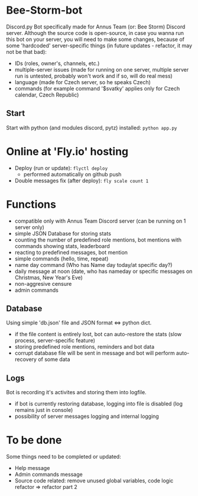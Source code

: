 # Bee-Storm-bot

Discord.py Bot specifically made for Annus Team (or: Bee Storm) Discord server. Although the source code is open-source, in case you wanna run this bot on your server, you will need to make some changes, because of some 'hardcoded' server-specific things (in future updates - refactor, it may not be that bad):
- IDs (roles, owner's, channels, etc.)
- multiple-server issues (made for running on one server, multiple server run is untested, probably won't work and if so, will do real mess)
- language (made for Czech server, so he speaks Czech)
- commands (for example command '$svatky' applies only for Czech calendar, Czech Republic)

## Start
Start with python (and modules discord, pytz) installed:
`python app.py`

# Online at 'Fly.io' hosting

- Deploy (run or update): `flyctl deploy`
    - performed automatically on github push
- Double messages fix (after deploy): `fly scale count 1`

# Functions

- compatible only with Annus Team Discord server (can be running on 1 server only)
- simple JSON Database for storing stats
- counting the number of predefined role mentions, bot mentions with commands showing stats, leaderboard
- reacting to predefined messages, bot mention
- simple commands (hello, time, repeat)
- name day command (Who has Name day today/at specific day?)
- daily message at noon (date, who has nameday or specific messages on Christmas, New Year's Eve)
- non-aggresive censure
- admin commands

## Database

Using simple 'db.json' file and JSON format <=> python dict. 
- if the file content is entirely lost, bot can auto-restore the stats (slow process, server-specific feature)
- storing predefined role mentions, reminders and bot data
- corrupt database file will be sent in message and bot will perform auto-recovery of some data

## Logs

Bot is recording it's activites and storing them into logfile.
- if bot is currently restoring database, logging into file is disabled (log remains just in console)
- possibility of server messages logging and internal logging

# To be done
Some things need to be completed or updated:
- Help message
- Admin commands message
- Source code related: remove unused global variables, code logic refactor => refactor part 2